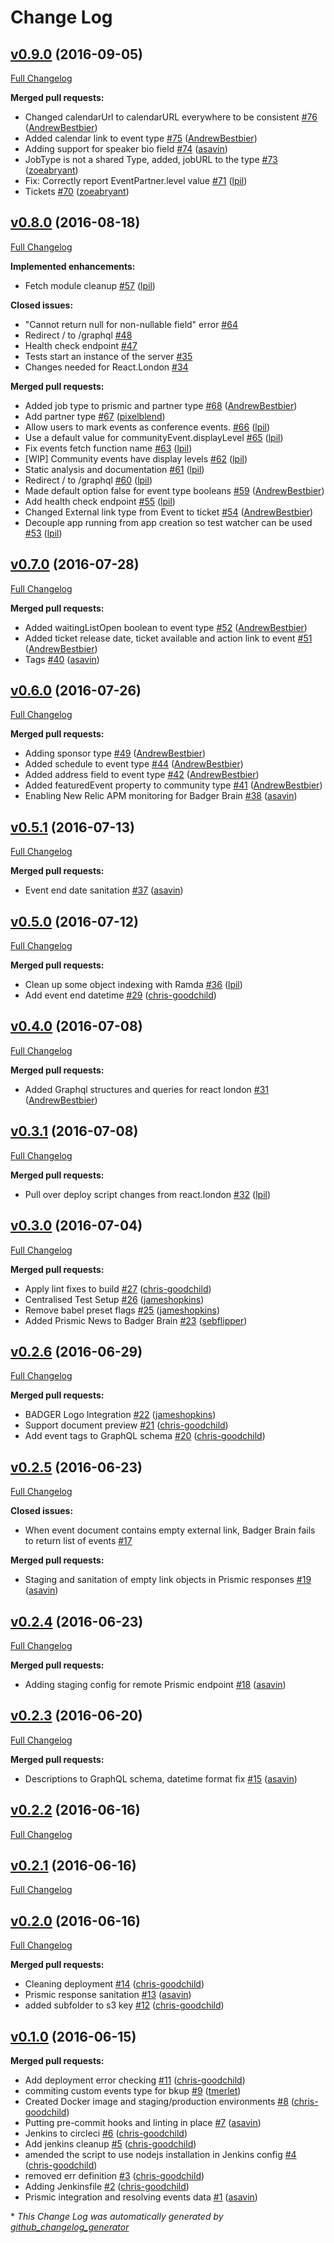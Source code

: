 # Change Log

## [v0.9.0](https://github.com/redbadger/badger-brain/tree/v0.9.0) (2016-09-05)
[Full Changelog](https://github.com/redbadger/badger-brain/compare/v0.8.0...v0.9.0)

**Merged pull requests:**

- Changed calendarUrl to calendarURL everywhere to be consistent [\#76](https://github.com/redbadger/badger-brain/pull/76) ([AndrewBestbier](https://github.com/AndrewBestbier))
- Added calendar link to event type [\#75](https://github.com/redbadger/badger-brain/pull/75) ([AndrewBestbier](https://github.com/AndrewBestbier))
- Adding support for speaker bio field [\#74](https://github.com/redbadger/badger-brain/pull/74) ([asavin](https://github.com/asavin))
- JobType is not a shared Type, added, jobURL to the type [\#73](https://github.com/redbadger/badger-brain/pull/73) ([zoeabryant](https://github.com/zoeabryant))
- Fix: Correctly report EventPartner.level value [\#71](https://github.com/redbadger/badger-brain/pull/71) ([lpil](https://github.com/lpil))
- Tickets [\#70](https://github.com/redbadger/badger-brain/pull/70) ([zoeabryant](https://github.com/zoeabryant))

## [v0.8.0](https://github.com/redbadger/badger-brain/tree/v0.8.0) (2016-08-18)
[Full Changelog](https://github.com/redbadger/badger-brain/compare/v0.7.0...v0.8.0)

**Implemented enhancements:**

- Fetch module cleanup [\#57](https://github.com/redbadger/badger-brain/pull/57) ([lpil](https://github.com/lpil))

**Closed issues:**

- "Cannot return null for non-nullable field" error [\#64](https://github.com/redbadger/badger-brain/issues/64)
- Redirect / to /graphql [\#48](https://github.com/redbadger/badger-brain/issues/48)
- Health check endpoint [\#47](https://github.com/redbadger/badger-brain/issues/47)
- Tests start an instance of the server [\#35](https://github.com/redbadger/badger-brain/issues/35)
- Changes needed for React.London [\#34](https://github.com/redbadger/badger-brain/issues/34)

**Merged pull requests:**

- Added job type to prismic and partner type [\#68](https://github.com/redbadger/badger-brain/pull/68) ([AndrewBestbier](https://github.com/AndrewBestbier))
- Add partner type [\#67](https://github.com/redbadger/badger-brain/pull/67) ([pixelblend](https://github.com/pixelblend))
- Allow users to mark events as conference events. [\#66](https://github.com/redbadger/badger-brain/pull/66) ([lpil](https://github.com/lpil))
- Use a default value for communityEvent.displayLevel [\#65](https://github.com/redbadger/badger-brain/pull/65) ([lpil](https://github.com/lpil))
- Fix events fetch function name [\#63](https://github.com/redbadger/badger-brain/pull/63) ([lpil](https://github.com/lpil))
- \[WIP\] Community events have display levels [\#62](https://github.com/redbadger/badger-brain/pull/62) ([lpil](https://github.com/lpil))
- Static analysis and documentation [\#61](https://github.com/redbadger/badger-brain/pull/61) ([lpil](https://github.com/lpil))
- Redirect / to /graphql [\#60](https://github.com/redbadger/badger-brain/pull/60) ([lpil](https://github.com/lpil))
- Made default option false for event type booleans [\#59](https://github.com/redbadger/badger-brain/pull/59) ([AndrewBestbier](https://github.com/AndrewBestbier))
- Add health check endpoint [\#55](https://github.com/redbadger/badger-brain/pull/55) ([lpil](https://github.com/lpil))
- Changed External link type from Event to ticket [\#54](https://github.com/redbadger/badger-brain/pull/54) ([AndrewBestbier](https://github.com/AndrewBestbier))
- Decouple app running from app creation so test watcher can be used [\#53](https://github.com/redbadger/badger-brain/pull/53) ([lpil](https://github.com/lpil))

## [v0.7.0](https://github.com/redbadger/badger-brain/tree/v0.7.0) (2016-07-28)
[Full Changelog](https://github.com/redbadger/badger-brain/compare/v0.6.0...v0.7.0)

**Merged pull requests:**

- Added waitingListOpen boolean to event type [\#52](https://github.com/redbadger/badger-brain/pull/52) ([AndrewBestbier](https://github.com/AndrewBestbier))
- Added ticket release date, ticket available and action link to event [\#51](https://github.com/redbadger/badger-brain/pull/51) ([AndrewBestbier](https://github.com/AndrewBestbier))
- Tags [\#40](https://github.com/redbadger/badger-brain/pull/40) ([asavin](https://github.com/asavin))

## [v0.6.0](https://github.com/redbadger/badger-brain/tree/v0.6.0) (2016-07-26)
[Full Changelog](https://github.com/redbadger/badger-brain/compare/v0.5.1...v0.6.0)

**Merged pull requests:**

- Adding sponsor type [\#49](https://github.com/redbadger/badger-brain/pull/49) ([AndrewBestbier](https://github.com/AndrewBestbier))
- Added schedule to event type [\#44](https://github.com/redbadger/badger-brain/pull/44) ([AndrewBestbier](https://github.com/AndrewBestbier))
- Added address field to event type [\#42](https://github.com/redbadger/badger-brain/pull/42) ([AndrewBestbier](https://github.com/AndrewBestbier))
- Added featuredEvent property to community type [\#41](https://github.com/redbadger/badger-brain/pull/41) ([AndrewBestbier](https://github.com/AndrewBestbier))
- Enabling New Relic APM monitoring for Badger Brain [\#38](https://github.com/redbadger/badger-brain/pull/38) ([asavin](https://github.com/asavin))

## [v0.5.1](https://github.com/redbadger/badger-brain/tree/v0.5.1) (2016-07-13)
[Full Changelog](https://github.com/redbadger/badger-brain/compare/v0.5.0...v0.5.1)

**Merged pull requests:**

- Event end date sanitation [\#37](https://github.com/redbadger/badger-brain/pull/37) ([asavin](https://github.com/asavin))

## [v0.5.0](https://github.com/redbadger/badger-brain/tree/v0.5.0) (2016-07-12)
[Full Changelog](https://github.com/redbadger/badger-brain/compare/v0.4.0...v0.5.0)

**Merged pull requests:**

- Clean up some object indexing with Ramda [\#36](https://github.com/redbadger/badger-brain/pull/36) ([lpil](https://github.com/lpil))
- Add event end datetime [\#29](https://github.com/redbadger/badger-brain/pull/29) ([chris-goodchild](https://github.com/chris-goodchild))

## [v0.4.0](https://github.com/redbadger/badger-brain/tree/v0.4.0) (2016-07-08)
[Full Changelog](https://github.com/redbadger/badger-brain/compare/v0.3.1...v0.4.0)

**Merged pull requests:**

- Added Graphql structures and queries for react london [\#31](https://github.com/redbadger/badger-brain/pull/31) ([AndrewBestbier](https://github.com/AndrewBestbier))

## [v0.3.1](https://github.com/redbadger/badger-brain/tree/v0.3.1) (2016-07-08)
[Full Changelog](https://github.com/redbadger/badger-brain/compare/v0.3.0...v0.3.1)

**Merged pull requests:**

- Pull over deploy script changes from react.london [\#32](https://github.com/redbadger/badger-brain/pull/32) ([lpil](https://github.com/lpil))

## [v0.3.0](https://github.com/redbadger/badger-brain/tree/v0.3.0) (2016-07-04)
[Full Changelog](https://github.com/redbadger/badger-brain/compare/v0.2.6...v0.3.0)

**Merged pull requests:**

- Apply lint fixes to build [\#27](https://github.com/redbadger/badger-brain/pull/27) ([chris-goodchild](https://github.com/chris-goodchild))
- Centralised Test Setup [\#26](https://github.com/redbadger/badger-brain/pull/26) ([jameshopkins](https://github.com/jameshopkins))
- Remove babel preset flags [\#25](https://github.com/redbadger/badger-brain/pull/25) ([jameshopkins](https://github.com/jameshopkins))
- Added Prismic News to Badger Brain [\#23](https://github.com/redbadger/badger-brain/pull/23) ([sebflipper](https://github.com/sebflipper))

## [v0.2.6](https://github.com/redbadger/badger-brain/tree/v0.2.6) (2016-06-29)
[Full Changelog](https://github.com/redbadger/badger-brain/compare/v0.2.5...v0.2.6)

**Merged pull requests:**

- BADGER Logo Integration [\#22](https://github.com/redbadger/badger-brain/pull/22) ([jameshopkins](https://github.com/jameshopkins))
- Support document preview [\#21](https://github.com/redbadger/badger-brain/pull/21) ([chris-goodchild](https://github.com/chris-goodchild))
- Add event tags to GraphQL schema [\#20](https://github.com/redbadger/badger-brain/pull/20) ([chris-goodchild](https://github.com/chris-goodchild))

## [v0.2.5](https://github.com/redbadger/badger-brain/tree/v0.2.5) (2016-06-23)
[Full Changelog](https://github.com/redbadger/badger-brain/compare/v0.2.4...v0.2.5)

**Closed issues:**

- When event document contains empty external link, Badger Brain fails to return list of events [\#17](https://github.com/redbadger/badger-brain/issues/17)

**Merged pull requests:**

- Staging and sanitation of empty link objects in Prismic responses [\#19](https://github.com/redbadger/badger-brain/pull/19) ([asavin](https://github.com/asavin))

## [v0.2.4](https://github.com/redbadger/badger-brain/tree/v0.2.4) (2016-06-23)
[Full Changelog](https://github.com/redbadger/badger-brain/compare/v0.2.3...v0.2.4)

**Merged pull requests:**

- Adding staging config for remote Prismic endpoint [\#18](https://github.com/redbadger/badger-brain/pull/18) ([asavin](https://github.com/asavin))

## [v0.2.3](https://github.com/redbadger/badger-brain/tree/v0.2.3) (2016-06-20)
[Full Changelog](https://github.com/redbadger/badger-brain/compare/v0.2.2...v0.2.3)

**Merged pull requests:**

- Descriptions to GraphQL schema, datetime format fix [\#15](https://github.com/redbadger/badger-brain/pull/15) ([asavin](https://github.com/asavin))

## [v0.2.2](https://github.com/redbadger/badger-brain/tree/v0.2.2) (2016-06-16)
[Full Changelog](https://github.com/redbadger/badger-brain/compare/v0.2.1...v0.2.2)

## [v0.2.1](https://github.com/redbadger/badger-brain/tree/v0.2.1) (2016-06-16)
[Full Changelog](https://github.com/redbadger/badger-brain/compare/v0.2.0...v0.2.1)

## [v0.2.0](https://github.com/redbadger/badger-brain/tree/v0.2.0) (2016-06-16)
[Full Changelog](https://github.com/redbadger/badger-brain/compare/v0.1.0...v0.2.0)

**Merged pull requests:**

- Cleaning deployment [\#14](https://github.com/redbadger/badger-brain/pull/14) ([chris-goodchild](https://github.com/chris-goodchild))
- Prismic response sanitation [\#13](https://github.com/redbadger/badger-brain/pull/13) ([asavin](https://github.com/asavin))
- added subfolder to s3 key [\#12](https://github.com/redbadger/badger-brain/pull/12) ([chris-goodchild](https://github.com/chris-goodchild))

## [v0.1.0](https://github.com/redbadger/badger-brain/tree/v0.1.0) (2016-06-15)
**Merged pull requests:**

- Add deployment error checking [\#11](https://github.com/redbadger/badger-brain/pull/11) ([chris-goodchild](https://github.com/chris-goodchild))
- commiting custom events type for bkup [\#9](https://github.com/redbadger/badger-brain/pull/9) ([tmerlet](https://github.com/tmerlet))
- Created Docker image and staging/production environments [\#8](https://github.com/redbadger/badger-brain/pull/8) ([chris-goodchild](https://github.com/chris-goodchild))
- Putting pre-commit hooks and linting in place [\#7](https://github.com/redbadger/badger-brain/pull/7) ([asavin](https://github.com/asavin))
- Jenkins to circleci [\#6](https://github.com/redbadger/badger-brain/pull/6) ([chris-goodchild](https://github.com/chris-goodchild))
- Add jenkins cleanup [\#5](https://github.com/redbadger/badger-brain/pull/5) ([chris-goodchild](https://github.com/chris-goodchild))
- amended the script to use nodejs installation in Jenkins config [\#4](https://github.com/redbadger/badger-brain/pull/4) ([chris-goodchild](https://github.com/chris-goodchild))
- removed err definition [\#3](https://github.com/redbadger/badger-brain/pull/3) ([chris-goodchild](https://github.com/chris-goodchild))
- Adding Jenkinsfile [\#2](https://github.com/redbadger/badger-brain/pull/2) ([chris-goodchild](https://github.com/chris-goodchild))
- Prismic integration and resolving events data [\#1](https://github.com/redbadger/badger-brain/pull/1) ([asavin](https://github.com/asavin))



\* *This Change Log was automatically generated by [github_changelog_generator](https://github.com/skywinder/Github-Changelog-Generator)*